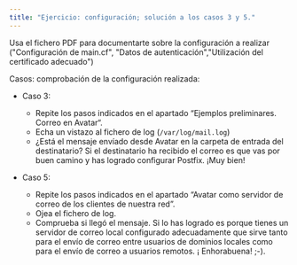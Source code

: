 ```yaml
---
title: "Ejercicio: configuración; solución a los casos 3 y 5."
---
```


Usa el fichero PDF para documentarte sobre la configuración a realizar ("Configuración de main.cf", "Datos de autenticación","Utilización del certificado adecuado")  

Casos: comprobación de la configuración realizada:

* Caso 3:

    * Repite los pasos indicados en el apartado “Ejemplos preliminares. Correo en Avatar“.
    * Echa un vistazo al fichero de log (`/var/log/mail.log`)
    * ¿Está el mensaje envíado desde Avatar en la carpeta de entrada del destinatario? Si el destinatario ha recibido el correo es que vas por buen camino y has logrado configurar Postfix. ¡Muy bien!

* Caso 5:

    * Repite los pasos indicados en el apartado “Avatar como servidor de correo de los clientes de nuestra red”.
    * Ojea el fichero de log.
    * Comprueba si llegó el mensaje. Si lo has logrado es porque tienes un servidor de correo local configurado adecuadamente que sirve tanto para el envío de correo entre usuarios de dominios locales como para el envío de correo a usuarios remotos. ¡ Enhorabuena! ;-).